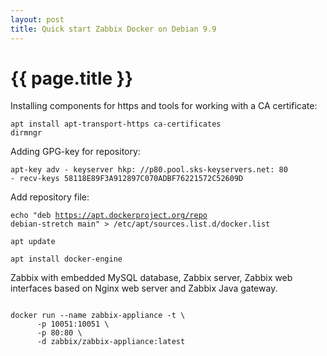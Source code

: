 ```yaml
---
layout: post
title: Quick start Zabbix Docker on Debian 9.9
---
```


{{ page.title }}
================

<link href="css/blackboard.css" rel="stylesheet">

Installing components for https and tools for working with a CA certificate:

<code>apt install apt-transport-https ca-certificates dirmngr</code>

Adding GPG-key for repository:

<code>apt-key adv - keyserver hkp: //p80.pool.sks-keyservers.net: 80 - recv-keys 58118E89F3A912897C070ADBF76221572C52609D</code>

Add repository file:

<code>echo "deb https://apt.dockerproject.org/repo debian-stretch main" > /etc/apt/sources.list.d/docker.list</code>

<code>apt update</code>

<code>apt install docker-engine</code>


Zabbix with embedded MySQL database, Zabbix server, Zabbix web interfaces based on Nginx web server and Zabbix Java gateway.

<code>
docker run --name zabbix-appliance -t \
      -p 10051:10051 \
      -p 80:80 \
      -d zabbix/zabbix-appliance:latest
</code>
